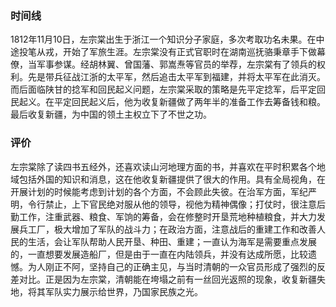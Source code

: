 ### 时间线 
1812年11月10日，左宗棠出生于浙江一个知识分子家庭，多次考取功名未果。在中途投笔从戎，开始了军旅生涯。左宗棠没有正式官职时在湖南巡抚骆秉章手下做幕僚，当军事参谋。经胡林翼、曾国藩、郭嵩焘等官员的举荐，左宗棠有了领兵的权利。先是带兵征战江浙的太平军，然后追击太平军到福建，并将太平军在此消灭。而后面临陕甘的捻军和回民起义问题，左宗棠采取的策略是先平定捻军，后平定回民起义。在平定回民起义后，他为收复新疆做了两年半的准备工作去筹备钱和粮。最后收复新疆，为中国的领土主权立下了不世之功。

### 评价

左宗棠除了读四书五经外，还喜欢读山河地理方面的书，并喜欢在平时积累各个地域包括外国的知识和消息，这在他收复新疆提供了很大的作用。具有全局视角，在开展计划的时候能考虑到计划的各个方面，不会顾此失彼。在治军方面，军纪严明，令行禁止，上下官民绝对服从他的领导，视他为精神偶像；打仗时，很注意后勤工作，注重武器、粮食、军饷的筹备，会在修整时开垦荒地种植粮食，并大力发展兵工厂，极大增加了军队的战斗力；在政治方面，注意战后的重建工作和改善人民的生活，会让军队帮助人民开垦、种田、重建；一直认为海军是需要重点发展的，一直想要发展造船厂，但是由于一直在内陆领兵，并没有达成所愿，比较遗憾。为人刚正不阿，坚持自己的正确主见，与当时清朝的一众官员形成了强烈的反差对比。正是因为左宗棠，清朝能在垮塌之前有一丝回光返照的现象，收复新疆失地，将其军队实力展示给世界，乃国家民族之光。